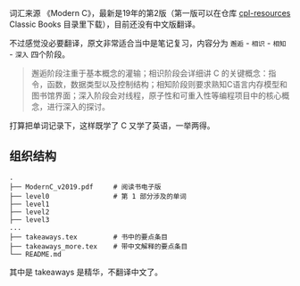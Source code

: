 词汇来源 《Modern C》，最新是19年的第2版（第一版可以在仓库 [cpl-resources](https://github.com/courses-at-nju-by-hfwei/cpl-resources/tree/main/books) Classic Books 目录里下载），目前还没有中文版翻译。

不过感觉没必要翻译，原文非常适合当中是笔记复习，内容分为 `邂逅` - `相识` - `相知` - `深入` 四个阶段。

> 邂逅阶段注重于基本概念的灌输；相识阶段会详细讲 C 的关键概念：指令，函数，数据类型以及控制结构；相知阶段则要求熟知C语言内存模型和图书馆界面；深入阶段会对线程，原子性和可重入性等编程项目中的核心概念，进行深入的探讨。

打算把单词记录下，这样既学了 C 又学了英语，一举两得。

## 组织结构

```
.
├── ModernC_v2019.pdf     # 阅读书电子版
├── level0                # 第 1 部分涉及的单词
├── level1
├── level2
├── level3
...
├── takeaways.tex         # 书中的要点条目
├── takeaways_more.tex    # 带中文解释的要点条目
└── README.md
```

其中是 takeaways 是精华，不翻译中文了。


